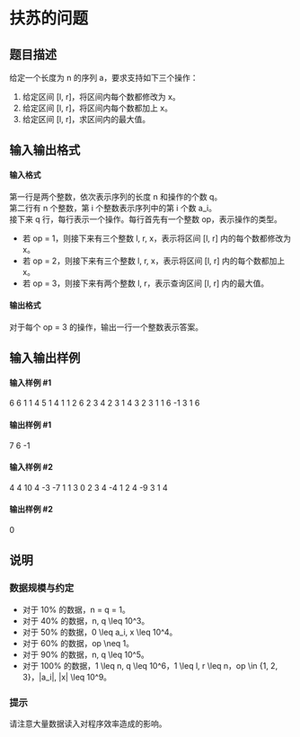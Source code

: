 
# 扶苏的问题
## 题目描述
给定一个长度为 n 的序列 a，要求支持如下三个操作：

1. 给定区间 [l, r]，将区间内每个数都修改为 x。
2. 给定区间 [l, r]，将区间内每个数都加上 x。
3. 给定区间 [l, r]，求区间内的最大值。
## 输入输出格式
#### 输入格式

第一行是两个整数，依次表示序列的长度 n 和操作的个数 q。  
第二行有 n 个整数，第 i 个整数表示序列中的第 i 个数 a_i。  
接下来 q 行，每行表示一个操作。每行首先有一个整数 op，表示操作的类型。
- 若 op = 1，则接下来有三个整数 l, r, x，表示将区间 [l, r] 内的每个数都修改为 x。
- 若 op = 2，则接下来有三个整数 l, r, x，表示将区间 [l, r] 内的每个数都加上 x。
- 若 op = 3，则接下来有两个整数 l, r，表示查询区间 [l, r] 内的最大值。
#### 输出格式

对于每个 op = 3 的操作，输出一行一个整数表示答案。
## 输入输出样例
#### 输入样例 #1
6 6
1 1 4 5 1 4
1 1 2 6
2 3 4 2
3 1 4
3 2 3
1 1 6 -1
3 1 6

#### 输出样例 #1
7
6
-1
#### 输入样例 #2
4 4
10 4 -3 -7
1 1 3 0
2 3 4 -4
1 2 4 -9
3 1 4
#### 输出样例 #2
0
## 说明
### 数据规模与约定

- 对于 10\% 的数据，n = q = 1。
- 对于 40\% 的数据，n, q \leq 10^3。
- 对于 50\% 的数据，0 \leq a_i, x \leq 10^4。
- 对于 60\% 的数据，op \neq 1。
- 对于 90\% 的数据，n, q \leq 10^5。
- 对于 100\% 的数据，1 \leq n, q \leq 10^6，1 \leq l, r \leq n，op \in \{1, 2, 3\}，|a_i|, |x| \leq 10^9。

### 提示

请注意大量数据读入对程序效率造成的影响。

